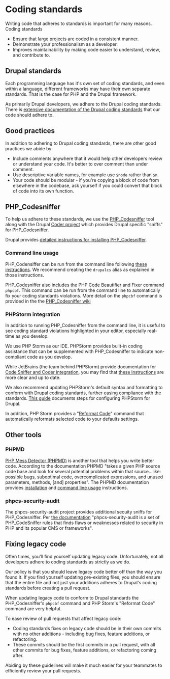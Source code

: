 # Coding standards

Writing code that adheres to standards is important for many reasons. Coding standards

- Ensure that large projects are coded in a consistent manner.
- Demonstrate your professionalism as a developer.
- Improves maintainability by making code easier to understand, review, and contribute to.

## Drupal standards

Each programming language has it's own set of coding standards, and even within a language, different
frameworks may have their own separate standards. That is the case for PHP and the Drupal framework.

As primarily Drupal developers, we adhere to the Drupal coding standards. There is [extensive documentation of the Drupal coding standards](https://www.drupal.org/coding-standards) that our code should adhere to.

## Good practices

In addition to adhering to Drupal coding standards, there are other good practices we abide by:

- Include comments anywhere that it would help other developers review or understand your code. It's better to over comment than under comment.
- Use descriptive variable names, for example use `$node` rather than `$n`.
- Your code should be modular - if you're copying a block of code from elsewhere in the codebase, ask yourself if you could convert that block of code into its own function.

## PHP_Codesniffer

To help us adhere to these standards, we use the [PHP_Codesniffer](https://github.com/squizlabs/PHP_CodeSniffer) tool along with the Drupal [Coder project](https://www.drupal.org/project/coder) which provides Drupal specific "sniffs" for PHP_Codesniffer.

Drupal provides [detailed instructions for installing PHP_Codesniffer](https://www.drupal.org/node/1419988).

### Command line usage

PHP_Codensiffer can be run from the command line following [these instructions](https://www.drupal.org/node/1587138). We recommend creating the `drupalcs` alias as explained in those instructions.

PHP_Codesniffer also includes the PHP Code Beautifier and Fixer command `phpcbf`. This command can be run from the command line to automatically fix your coding standards violations. More detail on the `phpcbf` command is provided in the the [PHP_Codesniffer wiki](https://github.com/squizlabs/PHP_CodeSniffer/wiki/Fixing-Errors-Automatically#using-the-php-code-beautifier-and-fixer)

### PHPStorm integration

In addition to running PHP_Codesniffer from the command line, it is useful to see coding standard violations highlighted in your editor, especially real-time as you develop.

We use PHP Storm as our IDE. PHPStorm provides built-in coding assistance that can be supplemented with PHP_Codesniffer to indicate non-compliant code as you develop.

While JetBrains (the team behind PHPStorm) provide documentation for [Code Sniffer and Coder integration](https://confluence.jetbrains.com/display/PhpStorm/Drupal+Development+using+PhpStorm#DrupalDevelopmentusingPhpStorm-CoderandPHPCodeSnifferIntegration), you may find that [these instructions](http://justdrupal.com/php-code-sniffer-in-phpstorm-for-drupal/) are more clear and up to date.

We also recommend updating PHPStorm's default syntax and formatting to conform with Drupal coding standards, further easing compliance with the standards. [This guide](https://www.drupal.org/node/1962108) documents steps for configuring PHPStorm for Drupal.

In addition, PHP Storm provides a "[Reformat Code](https://www.jetbrains.com/help/phpstorm/2016.1/reformatting-source-code.html?origin=old_help)" command that automatically reformats selected code to your defaults settings.

## Other tools

### PHPMD

[PHP Mess Detector (PHPMD)](https://phpmd.org/) is another tool that helps you write better code. According to the documentation PHPMD "takes a given PHP source code base and look for several potential problems within that source...like: possible bugs, suboptimal code, overcomplicated expressions, and unused parameters, methods, [and] properties". The PHPMD documentation provides [installation](https://phpmd.org/download/index.html) and [command line usage](https://phpmd.org/documentation/index.html) instructions.

### phpcs-security-audit

The phpcs-security-audit project provides additional secuity sniffs for PHP_Codesniffer. Per [the documentation](https://github.com/FloeDesignTechnologies/phpcs-security-audit) "phpcs-security-audit is a set of PHP_CodeSniffer rules that finds flaws or weaknesses related to security in PHP and its popular CMS or frameworks".

## Fixing legacy code

Often times, you'll find yourself updating legacy code. Unfortunately, not all developers adhere to coding standards as strictly as we do.

Our policy is that you should leave legacy code better off than the way you found it. If you find yourself updating pre-existing files, you should ensure that the entire file and not just your additions adheres to Drupal's coding standards before creating a pull request.

When updating legacy code to conform to Drupal standards the PHP_Codesniffer's `phpcbf` command and PHP Storm's "Reformat Code" command are very helpful.

To ease review of pull requests that affect legacy code:

- Coding standards fixes on legacy code should be in their own commits with no other additions - including bug fixes, feature additions, or refactoring.
- These commits should be the first commits in a pull request, with all other commits for bug fixes, feature additions, or refactoring coming after.

Abiding by these guidelines will make it much easier for your teammates to efficiently review your pull requests.

